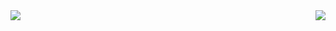 
<img align="right" src="https://github-readme-stats.vercel.app/api?username=jarektkaczyk&count_private=true&show_icons=true&theme=cobalt&custom_title=This year in numbers" />

<img align="left" src="https://github-readme-stats.vercel.app/api/top-langs/?username=jarektkaczyk&layout=compact&theme=cobalt" />
